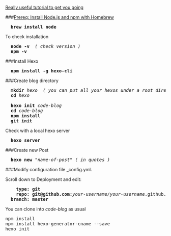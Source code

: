 [Really useful tutorial to get you going](http://js.tomordonez.com/Javascript/Hexo-Tutorial-To-Build-A-Static-Website-With-Node-JS/)

###[Prereq: Install Node.js and npm with Homebrew](http://blog.teamtreehouse.com/install-node-js-npm-mac)
<pre>
  <b>brew install node</b>
</pre>
To check installation
<pre>
  <b>node -v</b>  <em>( check version )</em>
  <b>npm -v</b>
</pre>

###Install Hexo
<pre>
  <b>npm install -g hexo-cli</b>
</pre>

###Create blog directory
<pre>
  <b>mkdir</b> <em>hexo</em>  <em>( you can put all your hexos under a root directory )</em>
  <b>cd</b> <em>hexo</em>
  
  <b>hexo init</b> <em>code-blog</em> 
  <b>cd</b> <em>code-blog</em>
  <b>npm install</b>
  <b>git init</b>
</pre>

Check with a local hexo server
<pre>
  <b>hexo server</b>
</pre>

###Create new Post
<pre>
  <b>hexo new</b> <em>"name-of-post"</em> <em>( in quotes )</em>
</pre>


###Modify configuration file _config.yml.

Scroll down to Deployment and edit:
<pre>
    <b>type: git</b>
    <b>repo: git@github.com:</b><em>your-username/your-username</em>.github.io.git <em>( your-username necessary for github.io pages )</em>
  <b>branch: master</b>
</pre>


You can clone into <em>code-blog</em> as usual

<pre>
npm install
npm install hexo-generator-cname --save
hexo init
</pre>
